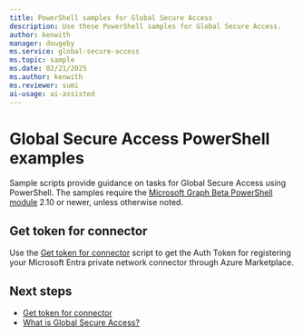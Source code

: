 ```yaml
---
title: PowerShell samples for Global Secure Access
description: Use these PowerShell samples for Global Secure Access.
author: kenwith
manager: dougeby
ms.service: global-secure-access
ms.topic: sample
ms.date: 02/21/2025
ms.author: kenwith
ms.reviewer: sumi
ai-usage: ai-assisted
---
```


# Global Secure Access PowerShell examples

Sample scripts provide guidance on tasks for Global Secure Access using PowerShell.
The samples require the [Microsoft Graph Beta PowerShell module](/powershell/microsoftgraph/installation) 2.10 or newer, unless otherwise noted.

## Get token for connector
Use the [Get token for connector](scripts/powershell-get-token.md) script to get the Auth Token for registering your Microsoft Entra private network connector through Azure Marketplace.

## Next steps
- [Get token for connector](scripts/powershell-get-token.md)
- [What is Global Secure Access?](overview-what-is-global-secure-access.md)

